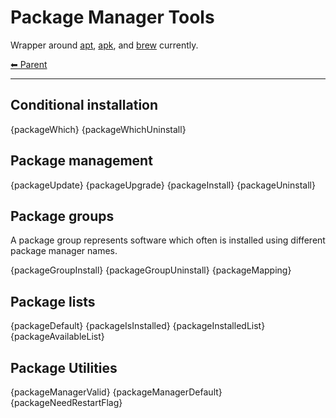 # Package Manager Tools

Wrapper around [apt](./apt.md), [apk](./apk.md), and [brew](./brew.md) currently.

<!-- TEMPLATE header 2 -->
[⬅ Parent ](../index.md)
<hr />

## Conditional installation

{packageWhich}
{packageWhichUninstall}

## Package management

{packageUpdate}
{packageUpgrade}
{packageInstall}
{packageUninstall}

## Package groups

A package group represents software which often is installed using different package manager names.

{packageGroupInstall}
{packageGroupUninstall}
{packageMapping}

## Package lists

{packageDefault}
{packageIsInstalled}
{packageInstalledList}
{packageAvailableList}

## Package Utilities

{packageManagerValid}
{packageManagerDefault}
{packageNeedRestartFlag}
